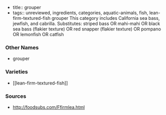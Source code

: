 - title:: grouper
- tags:: unreviewed, ingredients, categories, aquatic-animals, fish, lean-firm-textured-fish
grouper This category includes California sea bass, jewfish, and cabrilla. Substitutes: striped bass OR mahi-mahi OR black sea bass (flakier texture) OR red snapper (flakier texture) OR pompano OR lemonfish OR catfish

### Other Names

* grouper

### Varieties

* [[lean-firm-textured-fish]]

### Sources
* http://foodsubs.com/Ffirmlea.html
